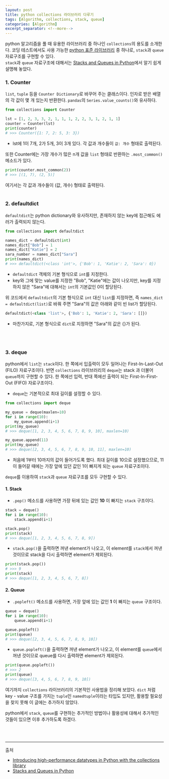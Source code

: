 ```yaml
---
layout: post
title: python collections 라이브러리 다루기
tags: [Algorithm, collections, stack, queue]
categories: [Algorithm]
excerpt_separator: <!--more-->
---
```

python 알고리즘을 풀 때 유용한 라이브러리 중 하나인 `collections`의 용도를 소개한다.<!--more--> 코딩 테스트에서도 사용 가능한 [python 표준 라이브러리](https://docs.python.org/ko/3/library/index.html) 중 하나로, `stack`과 `queue` 자료구조를 구현할 수 있다.<br>
`stack`과 `queue` 자료구조에 대해서는 [Stacks and Queues in Python](https://levelup.gitconnected.com/stacks-and-queues-in-python-b2e8b4dbd876)에서 알기 쉽게 설명해 놓았다.

### 1. Counter
`list`, `tuple` 등을 `Counter Dictionary`로 바꾸어 주는 클래스이다. 인자로 받은 배열의 각 값이 몇 개 있는지 반환한다. `pandas`의 `Series.value_counts()`와 유사하다.

```py
from collections import Counter

lst = [1, 2, 3, 3, 2, 1, 1, 1, 2, 2, 3, 1, 2, 1, 1]
counter = Counter(lst)
print(counter)
# >>> Counter({1: 7, 2: 5, 3: 3})
```

- lst에 1이 7개, 2가 5개, 3이 3개 있다. 각 값과 개수들이 `값: 개수` 형태로 출력된다.

또한 Counter에는 가장 개수가 많은 n개 값을 `list` 형태로 반환하는 `.most_common()` 메소드가 있다.

```py
print(counter.most_common(2))
# >>> [(1, 7), (2, 5)]
```

여기서는 각 값과 개수들이 (값, 개수) 형태로 출력된다.
<br>
<br>

### 2. defaultdict
`defaultdict`는 python dictionary와 유사하지만, 존재하지 않는 key에 접근해도 에러가 출력되지 않는다.

```py
from collections import defaultdict

names_dict = defaultdict(int)
names_dict["Bob"] = 1
names_dict["Katie"] = 2
sara_number = names_dict["Sara"]
print(names_dict)
# >>> defaultdict(<class 'int'>, {'Bob': 1, 'Katie': 2, 'Sara': 0})
```

- `defaultdict` 객체의 기본 형식으로 `int`를 지정한다.
- key와 그에 맞는 value를 지정한 "Bob", "Katie"에는 값이 나오지만, key를 지정하지 않은 "Sara"에 대해서는 `int`의 기본값인 0이 할당된다.

위 코드에서 `defaultdict`의 기본 형식으로 `int` 대신 `list`를 지정하면, 즉 `names_dict = defaultdict(list)`로 바꿔 주면 "Sara"의 값은 아래와 같이 빈 list가 할당된다.

```py
defaultdict(<class 'list'>, {'Bob': 1, 'Katie': 2, 'Sara': []})
```

- 마찬가지로, 기본 형식으로 `dict`로 지정하면 "Sara"의 값은 {}가 된다.
<br>
<br>

### 3. deque
python에서 `list`는 `stack`이다. 한 쪽에서 입출력이 모두 일어나는 First-In-Last-Out (FILO) 자료구조이다. 반면 `collections` 라이브러리의 `deque`는 stack 과 더불어 `queue`까지 구현할 수 있다. 한 쪽에선 입력, 반대 쪽에선 출력이 되는 First-In-First-Out (FIFO) 자료구조이다.

- `deque`는 기본적으로 최대 길이를 설정할 수 있다.

```py
from collections import deque

my_queue = deque(maxlen=10)
for i in range(10):
    my_queue.append(i+1)
print(my_queue)
# >>> deque([1, 2, 3, 4, 5, 6, 7, 8, 9, 10], maxlen=10)

my_queue.append(11)
print(my_queue)
# >>> deque([2, 3, 4, 5, 6, 7, 8, 9, 10, 11], maxlen=10)
```

- 처음에 1부터 10까지의 값이 들어가도록 했다. 최대 길이를 10으로 설정했으므로, 11이 들어갈 때에는 가장 앞에 있던 값인 1이 빠지게 되는 `queue` 자료구조이다.

`deque`를 이용하여 `stack`과 `queue` 자료구조를 모두 구현할 수 있다.

#### 1. Stack
- `.pop()` 메소드를 사용하면 가장 뒤에 있는 값인 **10** 이 빠지는 `stack` 구조이다.

```py
stack = deque()
for i in range(10):
    stack.append(i+1)

stack.pop()
print(stack)
# >>> deque([1, 2, 3, 4, 5, 6, 7, 8, 9])
```

- `stack.pop()`을 출력하면 꺼낸 element가 나오고, 이 element를 `stack`에서 꺼낸 것이므로 stack을 다시 출력하면 element가 제외된다.

```py
print(stack.pop())
# >>> 9
print(stack)
# >>> deque([1, 2, 3, 4, 5, 6, 7, 8])
```

#### 2. Queue

- `.popleft()` 메소드를 사용하면, 가장 앞에 있는 값인 **1** 이 빠지는 `queue` 구조이다.

```py
queue = deque()
for i in range(10):
    queue.append(i+1)

queue.popleft()
print(queue)
# >>> deque([2, 3, 4, 5, 6, 7, 8, 9, 10])
```

- `queue.popleft()`을 출력하면 꺼낸 element가 나오고, 이 element를 `queue`에서 꺼낸 것이므로 queue를 다시 출력하면 element가 제외된다.

```py
print(queue.popleft())
# >>> 2
print(queue)
# >>> deque([3, 4, 5, 6, 7, 8, 9, 10])
```

여기까지 `collections` 라이브러리의 기본적인 사용법을 정리해 보았다. `dict` 처럼 key - value 구조를 가지는 `tuple`인 `namedtuple`이라는 타입도 있지만, 활용할 필요성을 찾지 못해 이 글에는 추가하지 않았다.

python에서 `stack`, `queue`를 구현하는 추가적인 방법이나 활용성에 대해서 추가적인 것들이 있으면 이후 추가하도록 하겠다.


<br>
<br>

---
출처
- [Introducing high-performance datatypes in Python with the collections library](https://levelup.gitconnected.com/introducing-high-performance-datatypes-in-python-with-the-collections-library-3d8c334827a5)
- [Stacks and Queues in Python
](https://levelup.gitconnected.com/stacks-and-queues-in-python-b2e8b4dbd876)
